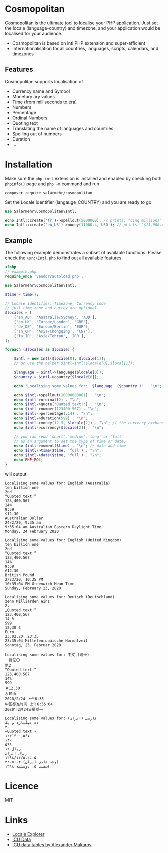 Cosmopolitan 
============
Cosmopolitan is the ultimate tool to localise your PHP application.
Just set the locale (language-country) and timezone, and your
application would be localised for your audience.

- Cosmopolitan is based on intl PHP extension and super-efficient
- Internationalisation for all countries, languages, scripts, calendars, and timezones

Features
---------
Cosmopolitan supports localisation of

- Currency name and Symbol
- Monetary ary values
- Time (from milliseconds to era)
- Numbers
- Percentage
- Ordinal Numbers
- Quoting text
- Translating the name of languages and countries
- Spelling out of numbers
- Duration
- ...

Installation
============
Make sure the `php-intl` extension is installed and enabled by checking both `phpinfo()` page and  `php -m` command and run
~~~    
composer require salarmehr/cosmopolitan
~~~ 

Set the Locale identifier (langauge_COUNTRY) and you are ready to go
~~~php
use Salarmehr\Cosmopolitan\Intl;

echo Intl::create('fr')->spellout(5000000); // prints: "cinq millions"
echo Intl::create('en_US')->money(11000.4,'USD'); // prints: "$11,000.40"
~~~

Example
--------
The following example demonstrates a subset of available functions.
Please check the  `\src\Intl.php` to find out all available features.
~~~php
<?php
// example.php
require_once 'vendor/autoload.php';

use Salarmehr\Cosmopolitan\Intl;

$time = time();

// Locale identifier, Timezone, Currency code
// just time zone and currey are optional.
$locales = [
    ['en_AU', 'Australia/Sydney', 'AUD'],
    ['en_UK', 'Europe/London', 'GBP'],
    ['de_DE', 'Europe/Berlin', 'EUR'],
    ['zh_CH', 'Asia/Chongqing', 'CNY'],
    ['fa_IR', 'Asia/Tehran', 'IRR'],
];

foreach ($locales as $locale) {

    $intl = new Intl($locale[0], $locale[1]);
    // or use the helper $intl=intl($locale[0],$local[1]);

    $language = $intl->language($locale[0]);
    $country = $intl->country($locale[0]);

    echo "Localising some values for:  $language  ($country )" . "\n";

    echo $intl->spellout(10000000001) . "\n";
    echo $intl->ordinal(2) . "\n";
    echo $intl->quote("Quoted text!") . "\n";
    echo $intl->number(123400.567) . "\n";
    echo $intl->percentage(.14) . "\n";
    echo $intl->duration(599) . "\n";
    echo $intl->money(12.3, $locale[2]) . "\n"; // the currency exchange is not happening in this example
    echo $intl->currency($locale[2]) . "\n";

    // you can send 'short','medium','long' or 'full
    // as an argument to set the type of time or date.
    echo $intl->moment($time) . "\n"; // data and time
    echo $intl->time($time, 'full') . "\n";
    echo $intl->date($time, 'full') . "\n";
    echo PHP_EOL;
}
~~~
will output:
~~~~
Localising some values for: English (Australia)
ten billion one
2nd
“Quoted text!”
123,400.567
14%
9:59
$12.30
Australian Dollar
24/2/20, 9:35 am
9:35:04 am Australian Eastern Daylight Time
Monday, 24 February 2020

Localising some values for: English (United Kingdom)
ten billion one
2nd
“Quoted text!”
123,400.567
14%
9:59
£12.30
British Pound
2/23/20, 10:35 PM
10:35:04 PM Greenwich Mean Time
Sunday, February 23, 2020

Localising some values for: Deutsch (Deutschland)
zehn Milliarden eins
2.
„Quoted text!“
123.400,567
14 %
599
12,30 €
Euro
23.02.20, 23:35
23:35:04 Mitteleuropäische Normalzeit
Sonntag, 23. Februar 2020

Localising some values for: 中文 (瑞士)
一百亿〇一
第2
“Quoted text!”
123,400.567
14%
599
￥12.30
人民币
2020/2/24 上午6:35
中国标准时间 上午6:35:04
2020年2月24日星期一

Localising some values for: فارسی (ایران)
ده میلیارد و یک
۲.
«Quoted text!»
۱۲۳٬۴۰۰٫۵۶۷
۱۴٪
۵۹۹
‎ریال ۱۲
ریال ایران
۱۳۹۸/۱۲/۵،‏ ۲:۰۵
۲:۰۵:۰۴ (وقت عادی ایران)
۱۳۹۸ اسفند ۵, دوشنبه
~~~~

Licence
=======
MIT

Links
=====
- [Locale Explorer](http://demo.icu-project.org/icu-bin/locexp)
- [ICU Data](https://github.com/unicode-org/icu/tree/release-65-1/icu4c/source/data)
- [ICU data tables by Alexander Makarov](https://intl.rmcreative.ru/)